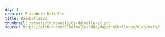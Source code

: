 ```yaml
---
day: 1
creator: Elizabeth Delmelle
title: Baseball2023
thumbnail: /assets/thumbnails/01-delmelle-ec.png
source: https://github.com/ECDelmelle/30DayMappingChallenge/blob/main/scripts/1a_Points.Rmd
---
```

